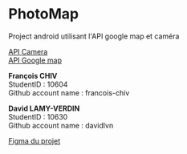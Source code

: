 # PhotoMap

Project android utilisant l'API google map et caméra 

[API Camera](https://developer.android.com/guide/topics/media/camera)  
[API Google map](https://developers.google.com/maps/documentation/android-sdk/overview)  


**François CHIV**  
StudentID : 10604  
Github account name : francois-chiv

**David LAMY-VERDIN**  
StudentID : 10630  
Github account name : davidlvn

[Figma du projet](https://www.figma.com/file/eVnmEnDsQRpoIecKOi9mMm/Untitled?node-id=0%3A1)

